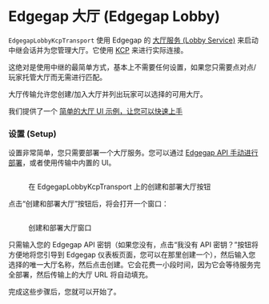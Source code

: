 # Edgegap 大厅 (Edgegap Lobby)

`EdgegapLobbyKcpTransport` 使用 Edgegap 的 [大厅服务 (Lobby Service)](https://docs.edgegap.com/docs/lobby/functions) 来启动中继会话并为您管理大厅。它使用 [KCP](../kcp-transport.md) 来进行实际连接。

这绝对是使用中继的最简单方式，基本上不需要任何设置，如果您只需要点对点/玩家托管大厅而无需进行匹配。

大厅传输允许您创建/加入大厅并列出玩家可以选择的可用大厅。

我们提供了一个 [简单的大厅 UI 示例，让您可以快速上手](../../examples/edgegap-lobby.md)

### 设置 (Setup)

设置非常简单，您只需要部署一个大厅服务。您可以通过 [Edgegap API 手动进行部署](https://docs.edgegap.com/api/#tag/Lobbies/operation/lobby-create)，或者使用传输中内置的 UI。

<figure><img src="../../../.gitbook/assets/image (151).png" alt=""><figcaption><p>在 EdgegapLobbyKcpTransport 上的创建和部署大厅按钮</p></figcaption></figure>

点击“创建和部署大厅”按钮后，将会打开一个窗口：

<figure><img src="../../../.gitbook/assets/image (154).png" alt=""><figcaption><p>创建和部署大厅窗口</p></figcaption></figure>

只需输入您的 Edgegap API 密钥（如果您没有，点击“我没有 API 密钥？”按钮将方便地将您引导到 Edgegap 仪表板页面，您可以在那里创建一个），然后输入您选择的唯一大厅名称，然后点击创建。它会花费一小段时间，因为它会等待服务完全部署，然后传输上的大厅 URL 将自动填充。

完成这些步骤后，您就可以开始了。

